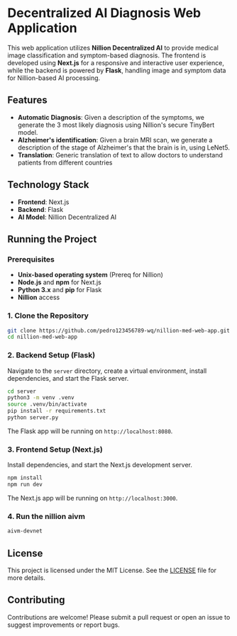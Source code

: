 # Decentralized AI Diagnosis Web Application
This web application utilizes **Nillion Decentralized AI** to provide medical image classification and symptom-based diagnosis. The frontend is developed using **Next.js** for a responsive and interactive user experience, while the backend is powered by **Flask**, handling image and symptom data for Nillion-based AI processing.

## Features
- **Automatic Diagnosis**: Given a description of the symptoms, we generate the 3 most likely diagnosis using Nillion's secure TinyBert model. 
- **Alzheimer's identification**: Given a brain MRI scan, we generate a description of the stage of Alzheimer's that the brain is in, using LeNet5. 
- **Translation**: Generic translation of text to allow doctors to understand patients from different countries

## Technology Stack
- **Frontend**: Next.js
- **Backend**: Flask
- **AI Model**: Nillion Decentralized AI

## Running the Project

### Prerequisites
- **Unix-based operating system** (Prereq for Nillion)
- **Node.js** and **npm** for Next.js
- **Python 3.x** and **pip** for Flask
- **Nillion** access


### 1. Clone the Repository
```bash
git clone https://github.com/pedro123456789-wq/nillion-med-web-app.git
cd nillion-med-web-app
```
### 2. Backend Setup (Flask)
Navigate to the `server` directory, create a virtual environment, install dependencies, and start the Flask server.

```bash
cd server
python3 -m venv .venv
source .venv/bin/activate 
pip install -r requirements.txt
python server.py
```
The Flask app will be running on `http://localhost:8080`.

### 3. Frontend Setup (Next.js)
Install dependencies, and start the Next.js development server.

```bash
npm install
npm run dev
```

The Next.js app will be running on `http://localhost:3000`.




### 4. Run the nillion aivm 
```bash
aivm-devnet
```


## License
This project is licensed under the MIT License. See the [LICENSE](LICENSE) file for more details.


## Contributing
Contributions are welcome! Please submit a pull request or open an issue to suggest improvements or report bugs.
